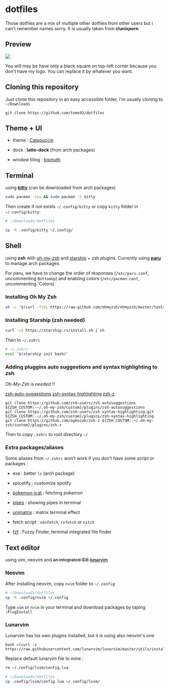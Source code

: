 # dotfiles

Those dotfiles are a mix of multiple other dotfiles from other users but i can't remember names sorry. It is usually taken from **r/unixporn**

## Preview

<img src="https://user-images.githubusercontent.com/66173239/163460947-de96fd9f-2a3d-4482-851f-3ea295840432.png" align="center"/>

You will may be have only a black square on top-left corner because you don't have my logo. You can replace it by whatever you want.

## Cloning this repository

Just clone this repository in an easy accessible folder, i'm usually cloning to `~/Downloads` 

```shell
git clone https://github.com/tomx93/dotfiles
```

## Theme + UI

- theme : <a href="https://github.com/catppuccin/catppuccin">Catppuccin</a>

- dock : **latte-dock** (from arch packages)

- window tiling : [bismuth](https://github.com/Bismuth-Forge/bismuth)

## Terminal

using [**kitty**](https://sw.kovidgoyal.net/kitty/binary/) (can be downloaded from arch packages)

```bash
sudo pacman -Syu && sudo pacman -S kitty
```

Then create if not exists `~/.config/kitty` or copy  `kitty` folder in `~/.config/kitty`:

```bash
# ~/Downloads/dotfiles

cp -R .config/kitty ~/.config/
```

## Shell

using **zsh** with <a href="https://ohmyz.sh/#Install">oh-my-zsh</a> and <a href="https://starship.rs">starship</a> + zsh plugins. Currently using [**paru**](https://github.com/Morganamilo/paru) to manage arch packages.

For paru, we have to change the order of responses (`/etc/paru.conf`, uncommenting `BottomUp`) and enabling colors (`/etc/pacman.conf`, uncommenting `Colors)

### Installing Oh My Zsh

```bash
sh -c "$(curl -fsSL https://raw.github.com/ohmyzsh/ohmyzsh/master/tools/install.sh)"
```

### Installing Starship (zsh needed)

```bash
curl -sS https://starship.rs/install.sh | sh
```

Then in `~/.zshrc`

```bash
# ~/.zshrc
eval "$(starship init bash)"
```

### Adding pluggins auto suggestions and syntax highlighting to zsh

*Oh-My-Zsh is needed !!*

<a href="https://github.com/zsh-users/zsh-auto-suggestions">zsh-auto-suggestions</a>
<a href="https://github.com/zsh-users/zsh-syntax-highlighting">zsh-syntax-highlighting</a>
<a href="https://github.com/agkozak/zsh-z">zsh-z</a>

```shell
git clone https://github.com/zsh-users/zsh-autosuggestions ${ZSH_CUSTOM:-~/.oh-my-zsh/custom}/plugins/zsh-autosuggestions
git clone https://github.com/zsh-users/zsh-syntax-highlighting.git ${ZSH_CUSTOM:-~/.oh-my-zsh/custom}/plugins/zsh-syntax-highlighting
git clone https://github.com/agkozak/zsh-z ${ZSH_CUSTOM:-~/.oh-my-zsh/custom}/plugins/zsh-z
```

Then to copy `.zshrc` to root directory `~/`

### Extra packages/aliases

Some aliases from `~/.zshrc` won't work if you don't have some script or packages :

- exa : better `ls` (arch package)

- spicetify : customize spotify

- [pokemon-icat](https://github.com/ph04/pokemon-icat) : fetching pokemon

- [pipes](https://github.com/pipeseroni/pipes.sh) : showing pipes in terminal

- [unimatrix](https://github.com/will8211/unimatrix) : matrix terminal effect

- fetch script : `neofetch`, `rxfetch` or `nitch`

- [fzf](https://github.com/junegunn/fzf#installation) : Fuzzy Finder, terminal integrated file finder

## Text editor

using vim, neovim and ~~an integrated IDE [lunarvim](https://github.com/LunarVim/LunarVim)~~

### Neovim

After installing neovim, copy `nvim` folder to `~/.config`:

```bash
# ~/Downloads/dotfiles
cp -R .config/nvim ~/.config
```

Type `vim` or `nvim` in your terminal and download packages by taping `:PlugInstall`

### Lunarvim

Lunarvim has his own plugins installed, but it is using also neovim's one

```shell
bash <(curl -s https://raw.githubusercontent.com/lunarvim/lunarvim/master/utils/installer/install.sh)
```

Replace default lunarvim file to mine :

```bash
rm ~/.config/lvim/config.lua

# ~/Downloads/dotfiles
cp .config/lvim/config.lua ~/.config/lvim/
```
